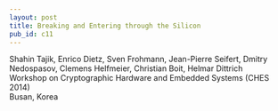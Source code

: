 ```yaml
---
layout: post
title: Breaking and Entering through the Silicon
pub_id: c11
---
```


Shahin Tajik, Enrico Dietz, Sven Frohmann, Jean-Pierre Seifert, Dmitry Nedospasov, Clemens Helfmeier, Christian Boit, Helmar Dittrich  
Workshop on Cryptographic Hardware and Embedded Systems (CHES 2014)  
Busan, Korea  
